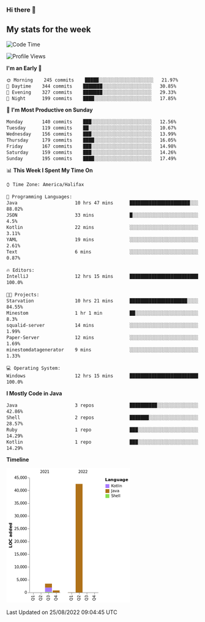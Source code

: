 ### Hi there 👋

## My stats for the week
<!--START_SECTION:waka-->
![Code Time](http://img.shields.io/badge/Code%20Time-390%20hrs%2055%20mins-blue)

![Profile Views](http://img.shields.io/badge/Profile%20Views-0-blue)

**I'm an Early 🐤** 

```text
🌞 Morning    245 commits    █████░░░░░░░░░░░░░░░░░░░░   21.97% 
🌆 Daytime    344 commits    ███████░░░░░░░░░░░░░░░░░░   30.85% 
🌃 Evening    327 commits    ███████░░░░░░░░░░░░░░░░░░   29.33% 
🌙 Night      199 commits    ████░░░░░░░░░░░░░░░░░░░░░   17.85%

```
📅 **I'm Most Productive on Sunday** 

```text
Monday       140 commits    ███░░░░░░░░░░░░░░░░░░░░░░   12.56% 
Tuesday      119 commits    ██░░░░░░░░░░░░░░░░░░░░░░░   10.67% 
Wednesday    156 commits    ███░░░░░░░░░░░░░░░░░░░░░░   13.99% 
Thursday     179 commits    ████░░░░░░░░░░░░░░░░░░░░░   16.05% 
Friday       167 commits    ███░░░░░░░░░░░░░░░░░░░░░░   14.98% 
Saturday     159 commits    ███░░░░░░░░░░░░░░░░░░░░░░   14.26% 
Sunday       195 commits    ████░░░░░░░░░░░░░░░░░░░░░   17.49%

```


📊 **This Week I Spent My Time On** 

```text
⌚︎ Time Zone: America/Halifax

💬 Programming Languages: 
Java                     10 hrs 47 mins      ██████████████████████░░░   88.02% 
JSON                     33 mins             █░░░░░░░░░░░░░░░░░░░░░░░░   4.5% 
Kotlin                   22 mins             ░░░░░░░░░░░░░░░░░░░░░░░░░   3.11% 
YAML                     19 mins             ░░░░░░░░░░░░░░░░░░░░░░░░░   2.61% 
Text                     6 mins              ░░░░░░░░░░░░░░░░░░░░░░░░░   0.87%

🔥 Editors: 
IntelliJ                 12 hrs 15 mins      █████████████████████████   100.0%

🐱‍💻 Projects: 
Starvation               10 hrs 21 mins      █████████████████████░░░░   84.55% 
Minestom                 1 hr 1 min          ██░░░░░░░░░░░░░░░░░░░░░░░   8.3% 
squalid-server           14 mins             ░░░░░░░░░░░░░░░░░░░░░░░░░   1.99% 
Paper-Server             12 mins             ░░░░░░░░░░░░░░░░░░░░░░░░░   1.69% 
minestomdatagenerator    9 mins              ░░░░░░░░░░░░░░░░░░░░░░░░░   1.33%

💻 Operating System: 
Windows                  12 hrs 15 mins      █████████████████████████   100.0%

```

**I Mostly Code in Java** 

```text
Java                     3 repos             ██████████░░░░░░░░░░░░░░░   42.86% 
Shell                    2 repos             ███████░░░░░░░░░░░░░░░░░░   28.57% 
Ruby                     1 repo              ███░░░░░░░░░░░░░░░░░░░░░░   14.29% 
Kotlin                   1 repo              ███░░░░░░░░░░░░░░░░░░░░░░   14.29%

```


**Timeline**

![Chart not found](https://raw.githubusercontent.com/lyndseyy/lyndseyy/main/charts/bar_graph.png) 


 Last Updated on 25/08/2022 09:04:45 UTC
<!--END_SECTION:waka-->